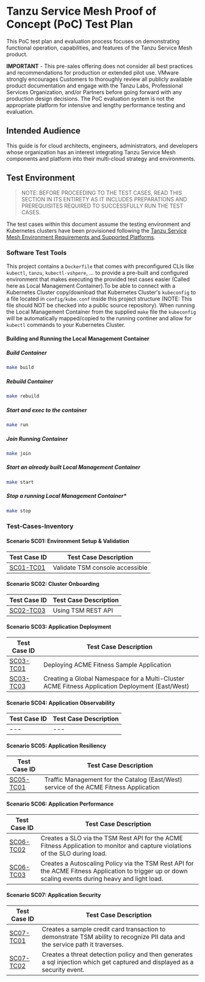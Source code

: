 # Tanzu Service Mesh Proof of Concept (PoC) Test Plan

This PoC test plan and evaluation process focuses on demonstrating functional operation, capabilities, and features of the Tanzu Service Mesh product.

**IMPORTANT** - This pre-sales offering does not consider all best practices and recommendations for production or extended pilot use.  VMware strongly encourages Customers to thoroughly review all publicly available product documentation and engage with the Tanzu Labs, Professional Services Organization, and/or Partners before going forward with any production design decisions. The PoC evaluation system is not the appropriate platform for intensive and lengthy performance testing and evaluation.

## Intended Audience

This guide is for cloud architects, engineers, administrators, and developers whose organization has an interest integrating Tanzu Service Mesh components and platform into their multi-cloud strategy and environments.

## Test Environment

>NOTE: BEFORE PROCEEDING TO THE TEST CASES, READ THIS SECTION IN ITS ENTIRETY AS IT INCLUDES PREPARATIONS AND PREREQUISITES REQUIRED TO SUCCESSFULLY RUN THE TEST CASES.

The test cases within this document assume the testing environment and Kubernetes clusters have been provisioned following the [Tanzu Service Mesh Environment Requirements and Supported Platforms](https://docs.vmware.com/en/VMware-Tanzu-Service-Mesh/services/tanzu-service-mesh-environment-requirements-and-supported-platforms/GUID-D0B939BE-474E-4075-9A65-3D72B5B9F237.html#workload-cluster-resource-requirements-0).

### Software Test Tools

This project contains a `Dockerfile` that comes with preconfigured CLIs like `kubectl`, `tanzu`, `kubectl-vshpere`, ... to provide a pre-built and configured environment that makes executing the provided test cases easier (Called here as Local Management Container).To be able to connect with a Kubernetes Cluster copy/download that Kubernetes Cluster's `kubeconfig` to a file located in `config/kube.conf` inside this project structure (NOTE: This file should NOT be checked into a public source repository). When running the Local Management Container from the supplied `make` file the `kubeconfig` will be automatically mapped/copied to the running continer and allow for `kubectl` commands to your Kubernetes Cluster.

#### Building and Running the Local Management Container

##### Build Container

```sh
make build
```

##### Rebuild Container

```sh
make rebuild
```

##### Start and exec to the container

```sh
make run
```

##### Join Running Container

```sh
make join
```

##### Start an already built Local Management Container

```sh
make start
```

##### Stop a running Local Management Container*

```sh
make stop
```

### Test-Cases-Inventory

#### Scenario SC01: Environment Setup & Validation

Test Case ID | Test Case Description |
--- | --- |
[SC01-TC01](scenarios/sc01-environment-setup/sc01-tc01-validate-tsm-console.md) | Validate TSM console accessible |

#### Scenario SC02: Cluster Onboarding

Test Case ID | Test Case Description |
--- | --- |
[SC02-TC03](scenarios/sc02-cluster-onboarding/sc02-tc03-onboard-tsm-api.md) | Using TSM REST API |

#### Scenario SC03: Application Deployment

Test Case ID | Test Case Description |
--- | --- |
[SC03-TC01](scenarios/sc03-application-deployment/sc03-tc01-acme-fitness-application.md) | Deploying ACME Fitness Sample Application |
[SC03-TC03](scenarios/sc03-application-deployment/sc03-tc03-acme-fitness-gns-api.md) | Creating a Global Namespace for a Multi-Cluster ACME Fitness Application Deployment (East/West) |

#### Scenario SC04: Application Observability

Test Case ID | Test Case Description |
--- | --- |
--- | --- |

#### Scenario SC05: Application Resiliency

Test Case ID | Test Case Description |
--- | --- |
[SC05-TC01](scenarios/sc05-application-resiliency/sc05-tc01-traffic-management-api.md) | Traffic Management for the Catalog (East/West) service of the ACME Fitness Application |

#### Scenario SC06: Application Performance

Test Case ID | Test Case Description |
--- | --- |
[SC06-TC02](scenarios/sc06-application-performance/sc06-tc02-service-slo-api.md) | Creates a SLO via the TSM Rest API for the ACME Fitness Application to monitor and capture violations of the SLO during load. |
[SC06-TC03](scenarios/sc06-application-performance/sc06-tc03-service-autoscaling.md) | Creates a Autoscaling Policy via the TSM Rest API for the ACME Fitness Application to trigger up or down scaling events during heavy and light load. |

#### Scenario SC07: Application Security

Test Case ID | Test Case Description |
--- | --- |
[SC07-TC01](scenarios/sc07-application-security/sc07-tc01-detect-PII-data.md) | Creates a sample credit card transaction to demonstrate TSM ability to recognize PII data and the service path it traverses. |
[SC07-TC02](scenarios/sc07-application-security/sc07-tc02-detect-SQL-injection.md) | Creates a threat detection policy and then generates a sql injection which get captured and displayed as a security event. |
